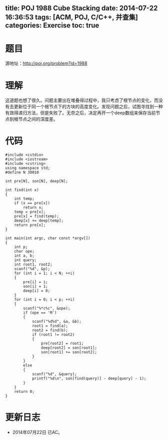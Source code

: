 title: POJ 1988 Cube Stacking
date: 2014-07-22 16:36:53
tags: [ACM, POJ, C/C++, 并查集]
categories: Exercise
toc: true
---
# 题目
源地址：http://poj.org/problem?id=1988

# 理解
这道题也想了很久。问题主要出在堆叠得过程中，我只考虑了根节点的变化，而没有去更新位于同一个根节点下的方块的高度变化。发现问题之后，试图寻找到一种有效得递归方法，但是失败了。无奈之后，决定再开一个deep数组来保存当前节点到根节点之间的深度差。

<!-- more -->

# 代码
```
#include <cstdio>
#include <iostream>
#include <cstring>
using namespace std;
#define N 30010

int pre[N], son[N], deep[N];

int find(int x)
{
    int temp;
    if (x == pre[x])
        return x;
    temp = pre[x];
    pre[x] = find(temp);
    deep[x] += deep[temp];
    return pre[x];
}

int main(int argc, char const *argv[])
{
    int p;
    char ope;
    int a, b;
    int query;
    int root1, root2;
    scanf("%d", &p);
    for (int i = 1; i < N; ++i)
    {
        pre[i] = i;
        son[i] = 1;
        deep[i] = 0;
    }
    for (int i = 0; i < p; ++i)
    {
        scanf("%*c%c", &ope);
        if (ope == 'M')
        {
            scanf("%d%d", &a, &b);
            root1 = find(a);
            root2 = find(b);
            if (root1 != root2)
            {
                pre[root2] = root1;
                deep[root2] = son[root1];
                son[root1] += son[root2];
            }
        }
        else
        {
            scanf("%d", &query);
            printf("%d\n", son[find(query)] - deep[query] - 1);
        }
    }
    return 0;
}
```

# 更新日志
- 2014年07月22日 已AC。